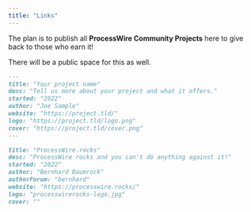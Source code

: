```yaml
---
title: "Links"
---
```


The plan is to publish all **ProcessWire Community Projects** here to give back to those who earn it!

There will be a public space for this as well.

```md
---
title: "Your project name"
desc: "Tell us more about your project and what it offers."
started: "2022"
author: "Joe Sample"
website: "https://project.tld/"
logo: "https://project.tld/logo.png"
cover: "https://project.tld/cover.png"
---
```

```md
title: "ProcessWire.rocks"
desc: "ProcessWire rocks and you can't do anything against it!"
started: "2022"
author: "Bernhard Baumrock"
authorForum: "bernhard"
website: "https://processwire.rocks/"
logo: "processwirerocks-logo.jpg"
cover: ""
```
